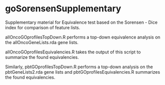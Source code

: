 # goSorensenSupplementary
Supplementary material for Equivalence test based on the Sorensen - Dice index for comparison of feature lists.

allOncoGOprofilesTopDown.R performs a top-down equivalence analysis on the allOncoGeneLists.rda gene lists.

allOncoGOprofilesEquivalencies.R takes the output of this script to summarize the found equivalencies.

Similarly, pbtGOprofilesTopDown.R performs a top-down analysis on the pbtGeneLists2.rda gene lists and pbtGOprofilesEquivalencies.R summarizes the found equivalencies.
